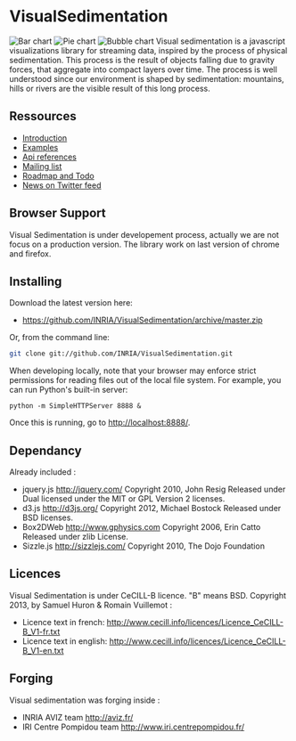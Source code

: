 VisualSedimentation
===================


![Bar chart](https://raw.github.com/INRIA/VisualSedimentation/master/img/barchart.png)
![Pie chart](https://raw.github.com/INRIA/VisualSedimentation/master/img/sediviz-piechart.png)
![Bubble chart](https://raw.github.com/INRIA/VisualSedimentation/master/img/bubblechart.png)
Visual sedimentation is a javascript visualizations library for streaming data, inspired by the process of physical sedimentation. This process is the result of objects falling due to gravity forces, that aggregate into compact layers over time. The process is well understood since our environment is shaped by sedimentation: mountains, hills or rivers are the visible result of this long process.


## Ressources

* [Introduction](http://visualsedimentation.org)
* [Examples](http://www.visualsedimentation.org/examples/) 
* [Api references](http://www.visualsedimentation.org/documentation/) 
* [Mailing list](https://groups.google.com/forum/?fromgroups#!forum/visualsedimentation)
* [Roadmap and Todo](https://github.com/INRIA/VisualSedimentation/wiki/RoadMap)
* [News on Twitter feed](https://twitter.com/sediviz)

## Browser Support 
Visual Sedimentation is under developement process, actually we are not focus on a production version.
The library work on last version of chrome and firefox.

## Installing

Download the latest version here:

* <https://github.com/INRIA/VisualSedimentation/archive/master.zip>

Or, from the command line:

```bash
git clone git://github.com/INRIA/VisualSedimentation.git
```

When developing locally, note that your browser may enforce strict permissions for reading files out of the local file system.  For example, you can run Python's built-in server:

    python -m SimpleHTTPServer 8888 &

Once this is running, go to <http://localhost:8888/>.


## Dependancy

Already included :
* jquery.js
http://jquery.com/
Copyright 2010, John Resig
Released under Dual licensed under the MIT or GPL Version 2 licenses.
* d3.js
http://d3js.org/
Copyright 2012, Michael Bostock
Released under BSD licenses.
* Box2DWeb
http://www.gphysics.com
Copyright 2006, Erin Catto 
Released under zlib License.
* Sizzle.js
http://sizzlejs.com/
Copyright 2010, The Dojo Foundation

## Licences

Visual Sedimentation is under CeCILL-B licence. "B" means BSD.
Copyright 2013, by Samuel Huron & Romain Vuillemot :
* Licence text in french: <http://www.cecill.info/licences/Licence_CeCILL-B_V1-fr.txt>
* Licence text in english: <http://www.cecill.info/licences/Licence_CeCILL-B_V1-en.txt>

## Forging 

Visual sedimentation was forging inside : 
* INRIA AVIZ team <http://aviz.fr/>
* IRI Centre Pompidou team <http://www.iri.centrepompidou.fr/>


